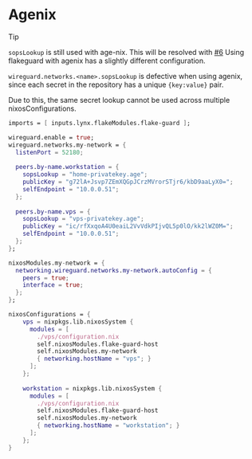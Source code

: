 # Agenix

> [!TIP]
> `sopsLookup` is still used with age-nix. This will be resolved with
> [#6](https://github.com/the-computer-club/lynx/issues/6)
Using flakeguard with agenix has a slightly different configuration.

`wireguard.networks.<name>.sopsLookup` is defective when using agenix, since each secret in the repository has a unique `{key:value}` pair. 

Due to this, the same secret lookup cannot be used across multiple nixosConfigurations.



```nix
imports = [ inputs.lynx.flakeModules.flake-guard ];

wireguard.enable = true;
wireguard.networks.my-network = {
  listenPort = 52180;
  
  peers.by-name.workstation = {
    sopsLookup = "home-privatekey.age";
    publicKey = "g72lA+Jsvp7ZEmXQGpJCrzMVrorSTjr6/kbD9aaLyX0=";
    selfEndpoint = "10.0.0.51";
  };
  
  peers.by-name.vps = {
    sopsLookup = "vps-privatekey.age";
    publicKey = "ic/rfXxqoA4U0eaiL2VvVdkPIjvQL5p0lO/kk2lWZ0M=";
    selfEndpoint = "10.0.0.51";
  };
};

nixosModules.my-network = {
  networking.wireguard.networks.my-network.autoConfig = {
    peers = true;
    interface = true;
  };
};

nixosConfigurations = {
    vps = nixpkgs.lib.nixosSystem {
      modules = [
        ./vps/configuration.nix
        self.nixosModules.flake-guard-host
        self.nixosModules.my-network
        { networking.hostName = "vps"; }
      ];
    };
    
    workstation = nixpkgs.lib.nixosSystem {
      modules = [
        ./vps/configuration.nix
        self.nixosModules.flake-guard-host
        self.nixosModules.my-network
        { networking.hostName = "workstation"; }
      ];
    };
}
```
